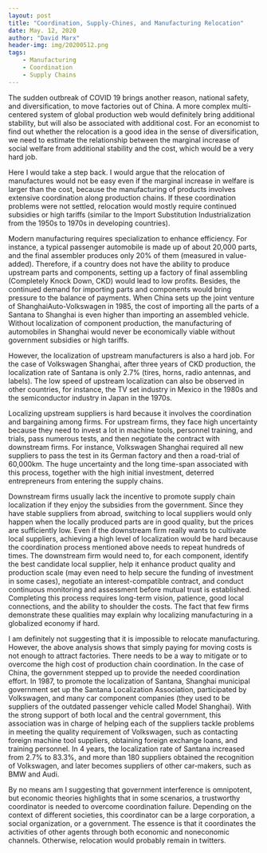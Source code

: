 ```yaml
---
layout: post
title: "Coordination, Supply-Chines, and Manufacturing Relocation"
date: May. 12, 2020
author: "David Marx"
header-img: img/20200512.png
tags:
    - Manufacturing
    - Coordination
    - Supply Chains
---
```



The sudden outbreak of COVID 19 brings another reason, national safety, and diversification, to move factories out of China. A more complex multi-centered system of global production web would definitely bring additional stability, but will also be associated with additional cost. For an economist to find out whether the relocation is a good idea in the sense of diversification, we need to estimate the relationship between the marginal increase of social welfare from additional stability and the cost, which would be a very hard job. 

Here I would take a step back. I would argue that the relocation of manufactures would not be easy even if the marginal increase in welfare is larger than the cost, because the manufacturing of products involves extensive coordination along production chains. If these coordination problems were not settled, relocation would mostly require continued subsidies or high tariffs (similar to the Import Substitution Industrialization from the 1950s to 1970s in developing countries). 

Modern manufacturing requires specialization to enhance efficiency. For instance, a typical passenger automobile is made up of about 20,000 parts, and the final assembler produces only 20% of them (measured in value-added).   Therefore, if a country does not have the ability to produce upstream parts and components, setting up a factory of final assembling (Completely Knock Down, CKD) would lead to low profits. Besides, the continued demand for importing parts and components would bring pressure to the balance of payments. When China sets up the joint venture of ShanghaiAuto-Volkswagen in 1985, the cost of importing all the parts of a Santana to Shanghai is even higher than importing an assembled vehicle.  Without localization of component production, the manufacturing of automobiles in Shanghai would never be economically viable without government subsidies or high tariffs. 

However, the localization of upstream manufacturers is also a hard job. For the case of Volkswagen Shanghai, after three years of CKD production, the localization rate of Santana is only 2.7% (tires, horns, radio antennas, and labels).  The low speed of upstream localization can also be observed in other countries, for instance, the TV set industry in Mexico in the 1980s and the semiconductor industry in Japan in the 1970s.

Localizing upstream suppliers is hard because it involves the coordination and bargaining among firms. For upstream firms, they face high uncertainty because they need to invest a lot in machine tools, personnel training, and trials, pass numerous tests, and then negotiate the contract with downstream firms. For instance, Volkswagen Shanghai required all new suppliers to pass the test in its German factory and then a road-trial of 60,000km.  The huge uncertainty and the long time-span associated with this process, together with the high initial investment, deterred entrepreneurs from entering the supply chains. 

Downstream firms usually lack the incentive to promote supply chain localization if they enjoy the subsidies from the government. Since they have stable suppliers from abroad, switching to local suppliers would only happen when the locally produced parts are in good quality, but the prices are sufficiently low. Even if the downstream firm really wants to cultivate local suppliers, achieving a high level of localization would be hard because the coordination process mentioned above needs to repeat hundreds of times. The downstream firm would need to, for each component, identify the best candidate local supplier, help it enhance product quality and production scale (may even need to help secure the funding of investment in some cases), negotiate an interest-compatible contract, and conduct continuous monitoring and assessment before mutual trust is established. Completing this process requires long-term vision, patience, good local connections, and the ability to shoulder the costs. The fact that few firms demonstrate these qualities may explain why localizing manufacturing in a globalized economy if hard. 

I am definitely not suggesting that it is impossible to relocate manufacturing. However, the above analysis shows that simply paying for moving costs is not enough to attract factories. There needs to be a way to mitigate or to overcome the high cost of production chain coordination. In the case of China, the government stepped up to provide the needed coordination effort. In 1987, to promote the localization of Santana, Shanghai municipal government set up the Santana Localization Association, participated by Volkswagen, and many car component companies (they used to be suppliers of the outdated passenger vehicle called Model Shanghai). With the strong support of both local and the central government, this association was in charge of helping each of the suppliers tackle problems in meeting the quality requirement of Volkswagen, such as contacting foreign machine tool suppliers, obtaining foreign exchange loans, and training personnel. In 4 years, the localization rate of Santana increased from 2.7% to 83.3%, and more than 180 suppliers obtained the recognition of Volkswagen, and later becomes suppliers of other car-makers, such as BMW and Audi. 

By no means am I suggesting that government interference is omnipotent, but economic theories highlights that in some scenarios, a trustworthy coordinator is needed to overcome coordination failure. Depending on the context of different societies, this coordinator can be a large corporation, a social organization, or a government. The essence is that it coordinates the activities of other agents through both economic and noneconomic channels. Otherwise, relocation would probably remain in twitters. 
